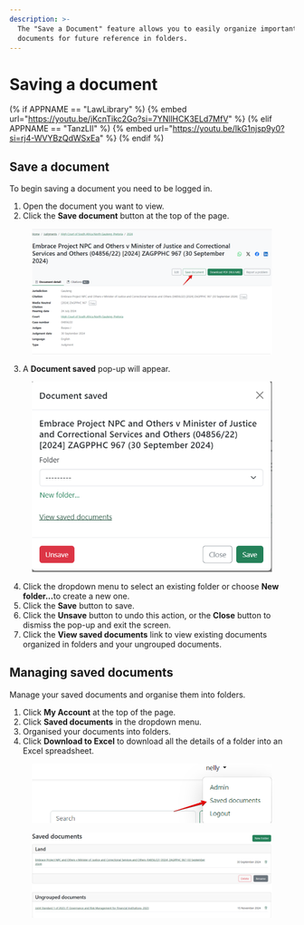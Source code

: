 ```yaml
---
description: >-
  The "Save a Document" feature allows you to easily organize important legal
  documents for future reference in folders.
---
```


# Saving a document

(% if APPNAME == "LawLibrary" %)
{% embed url="https://youtu.be/jKcnTikc2Go?si=7YNllHCK3ELd7MfV" %}
(% elif APPNAME == "TanzLII" %)
{% embed url="https://youtu.be/lkG1njsp9y0?si=rj4-WVYBzQdWSxEa" %}
(% endif %)

## Save a document

To begin saving a document you need to be logged in.

1. Open the document you want to view.
2. Click the **Save document** button at the top of the page.

<div align="left"><figure><img src="../.gitbook/assets/Save doc 1.png" alt=""><figcaption></figcaption></figure></div>

3. A **Document saved** pop-up will appear.

<div align="left"><figure><img src="../.gitbook/assets/save doc 2.png" alt="" width="468"><figcaption></figcaption></figure></div>

4. Click the dropdown menu to select an existing folder or choose **New folder...**&#x74;o create a new one.
5. Click the **Save** button to save.
6. Click the **Unsave** button to undo this action, or the **Close** button to dismiss the pop-up and exit the screen.
7. Click the **View saved documents** link to view existing documents organized in folders and your ungrouped documents.

## Managing saved documents

Manage your saved documents and organise them into folders.

1. Click **My Account** at the top of the page.
2. Click **Saved documents** in the dropdown menu.
3. Organised your documents into folders.
4. Click **Download to Excel** to download all the details of a folder into an Excel spreadsheet.

<div align="left"><figure><img src="../.gitbook/assets/save doc 4.png" alt="" width="522"><figcaption></figcaption></figure></div>

<div align="left"><figure><img src="../.gitbook/assets/save doc 3.png" alt=""><figcaption></figcaption></figure></div>
